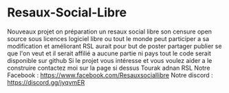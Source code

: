 # Resaux-Social-Libre
Nouveaux projet on préparation un resaux social libre son censure open source sous licences logiciel libre ou tout le monde peut participer a sa modification et améliorant RSL aurait pour but de poster partager publier se que l'on veut et il serait affilié  a aucune partie ni pays tout le code serait disponible sur github Si le projet vous intéresse et vous voulez aider a le construire contactez moi sur la page si dessus Tourak adnan RSL Notre Facebook : https://www.facebook.com/Resauxsociallibre  Notre discord : https://discord.gg/jyqvmER
